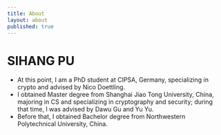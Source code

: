 ```yaml
---
title: About
layout: about
published: true
---
```

# SIHANG PU
  - At this point, I am a PhD student at CIPSA, Germany, specializing in crypto and advised by Nico Doettling.
  - I obtained Master degree from Shanghai Jiao Tong University, China, majoring in CS and specializing in cryptography and security; during that time, I was advised by Dawu Gu and Yu Yu.
  - Before that, I obtained Bachelor degree from Northwestern Polytechnical University, China.
